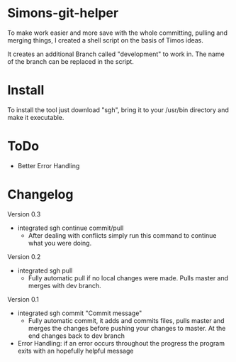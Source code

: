 Simons-git-helper
=================

To make work easier and more save with the whole committing, pulling and merging things, I created a shell script on the basis of Timos ideas.

It creates an additional Branch called "development" to work in. The name of the branch can be replaced in the script.

Install
=======

To install the tool just download "sgh", bring it to your /usr/bin directory and make it executable.


ToDo
=======

- Better Error Handling

Changelog
=======

Version 0.3
- integrated sgh continue commit/pull
    - After dealing with conflicts simply run this command to continue what you were doing.

Version 0.2
- integrated sgh pull
    - Fully automatic pull if no local changes were made. Pulls master and merges with dev branch.

Version 0.1
- integrated sgh commit "Commit message"
    - Fully automatic commit, it adds and commits files, pulls master and merges the changes before pushing your changes to master. At the end changes back to dev branch
- Error Handling: if an error occurs throughout the progress the program exits with an hopefully helpful message